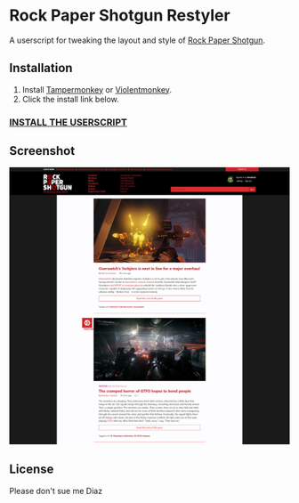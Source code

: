 # Rock Paper Shotgun Restyler

A userscript for tweaking the layout and style of [Rock Paper Shotgun](http://www.rockpapershotgun.com/).

## Installation

1.  Install [Tampermonkey](http://tampermonkey.net/) or [Violentmonkey](https://violentmonkey.github.io/get-it/).
2.  Click the install link below.

### [**INSTALL THE USERSCRIPT**](https://github.com/Amstrad00/rps-restyler/blob/master/rps-restyler.user.js)

## Screenshot

![screenshot](https://raw.githubusercontent.com/Amstrad00/rps-restyler/master/screenshot.png)

## License
Please don't sue me Diaz
